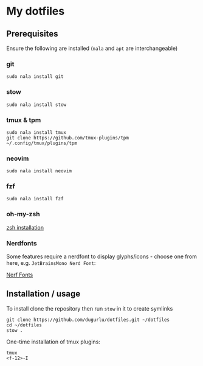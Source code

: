 # My dotfiles

## Prerequisites
Ensure the following are installed (`nala` and `apt` are interchangeable)

### git

```
sudo nala install git
```

### stow

```
sudo nala install stow
```

### tmux & tpm
```
sudo nala install tmux
git clone https://github.com/tmux-plugins/tpm ~/.config/tmux/plugins/tpm
```

### neovim
```
sudo nala install neovim
```

### fzf
```
sudo nala install fzf
```

### oh-my-zsh
[zsh installation](https://ohmyz.sh/#install)

### Nerdfonts
Some features require a nerdfont to display glyphs/icons - choose one from here, e.g. `JetBrainsMono Nerd Font`:

[Nerf Fonts](https://www.nerdfonts.com/)

## Installation / usage
To install clone the repository then run `stow` in it to create symlinks

```
git clone https://github.com/dugurlu/dotfiles.git ~/dotfiles
cd ~/dotfiles
stow .
```

One-time installation of tmux plugins:
```
tmux
<f-12>-I
```

